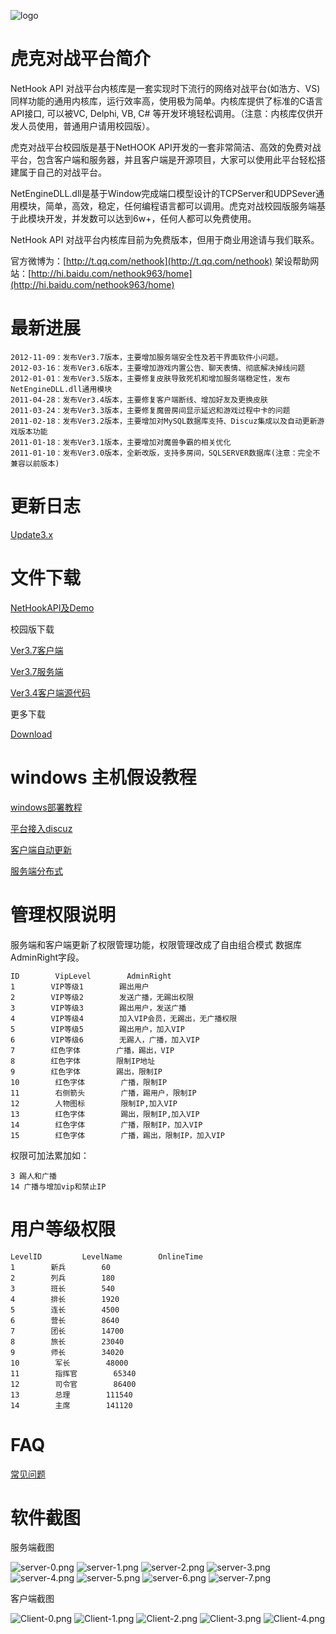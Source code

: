 ![logo](./docs/_static/img/logo.png "logo")

# 虎克对战平台简介

NetHook API 对战平台内核库是一套实现时下流行的网络对战平台(如浩方、VS)同样功能的通用内核库，运行效率高，使用极为简单。内核库提供了标准的C语言API接口, 可以被VC, Delphi, VB, C# 等开发环境轻松调用。（注意：内核库仅供开发人员使用，普通用户请用校园版）。

虎克对战平台校园版是基于NetHOOK API开发的一套非常简洁、高效的免费对战平台，包含客户端和服务器，并且客户端是开源项目，大家可以使用此平台轻松搭建属于自己的对战平台。

NetEngineDLL.dll是基于Window完成端口模型设计的TCPServer和UDPSever通用模块，简单，高效，稳定，任何编程语言都可以调用。虎克对战校园版服务端基于此模块开发，并发数可以达到6w+，任何人都可以免费使用。

NetHook API 对战平台内核库目前为免费版本，但用于商业用途请与我们联系。

官方微博为：[http://t.qq.com/nethook](http://t.qq.com/nethook)    架设帮助网站：[http://hi.baidu.com/nethook963/home](http://hi.baidu.com/nethook963/home)

# 最新进展

```
2012-11-09：发布Ver3.7版本，主要增加服务端安全性及若干界面软件小问题。
2012-03-16：发布Ver3.6版本，主要增加游戏内置公告、聊天表情、彻底解决掉线问题
2012-01-01：发布Ver3.5版本，主要修复皮肤导致死机和增加服务端稳定性，发布NetEngineDLL.dll通用模块
2011-04-28：发布Ver3.4版本，主要修复客户端断线、增加好友及更换皮肤
2011-03-24：发布Ver3.3版本，主要修复魔兽房间显示延迟和游戏过程中卡的问题
2011-02-18：发布Ver3.2版本，主要增加对MySQL数据库支持、Discuz集成以及自动更新游戏版本功能
2011-01-18：发布Ver3.1版本，主要增加对魔兽争霸的相关优化
2011-01-10：发布Ver3.0版本，全新改版，支持多房间，SQLSERVER数据库(注意：完全不兼容以前版本)
```

# 更新日志

[Update3.x](./docs/Update3.x.txt "Update3")

# 文件下载

[NetHookAPI及Demo](./package/NetHookApi.rar "NetHookApi")     

校园版下载

[Ver3.7客户端](./package/NetHookClient3.7.rar "NetHookClient3.7") 

[Ver3.7服务端](./package/NetHookServer3.7.rar "NetHookServer3.7")

[Ver3.4客户端源代码](./package/Source3.4.rar "Source3.4")

更多下载

[Download](http://www.net963.com/Download/)

# windows 主机假设教程

[windows部署教程](./docs/windows_install_zh.md "windows_install")

[平台接入discuz](./docs/mysql_discuz_zh.md "mysql_discuz")

[客户端自动更新](./docs/script_zh.md "script")

[服务端分布式](./docs/Distributed_zh.md "Distributed")

# 管理权限说明
服务端和客户端更新了权限管理功能，权限管理改成了自由组合模式 数据库AdminRight字段。

```
ID        VipLevel        AdminRight
1        VIP等级1        踢出用户
2        VIP等级2        发送广播，无踢出权限
3        VIP等级3        踢出用户，发送广播
4        VIP等级4        加入VIP会员，无踢出，无广播权限
5        VIP等级5        踢出用户，加入VIP
6        VIP等级6        无踢人，广播，加入VIP
7        红色字体        广播，踢出，VIP
8        红色字体        限制IP地址
9        红色字体        踢出，限制IP
10        红色字体        广播，限制IP
11        右侧箭头        广播，踢用户，限制IP
12        人物图标        限制IP,加入VIP
13        红色字体        踢出，限制IP,加入VIP
14        红色字体        广播，限制IP，加入VIP
15        红色字体        广播，踢出，限制IP，加入VIP

```

权限可加法累加如：

```
3 踢人和广播
14 广播与增加vip和禁止IP
```

# 用户等级权限

```
LevelID         LevelName        OnlineTime
1        新兵        60
2        列兵        180
3        班长        540
4        排长        1920
5        连长        4500
6        营长        8640
7        团长        14700
8        旅长        23040
9        师长        34020
10        军长        48000
11        指挥官        65340
12        司令官        86400
13        总理        111540
14        主席        141120
```

# FAQ

[常见问题](./docs/faq.md "faq")

# 软件截图

服务端截图

![server-0.png](./docs/_static/img/server-0.png )
![server-1.png](./docs/_static/img/server-1.png )
![server-2.png](./docs/_static/img/server-2.png )
![server-3.png](./docs/_static/img/server-3.png )
![server-4.png](./docs/_static/img/server-4.png )
![server-5.png](./docs/_static/img/server-5.png )
![server-6.png](./docs/_static/img/server-6.png )
![server-7.png](./docs/_static/img/server-7.png )

客户端截图

![Client-0.png](./docs/_static/img/Client-0.png )
![Client-1.png](./docs/_static/img/Client-1.png )
![Client-2.png](./docs/_static/img/Client-2.png )
![Client-3.png](./docs/_static/img/Client-3.png )
![Client-4.png](./docs/_static/img/Client-4.png )

